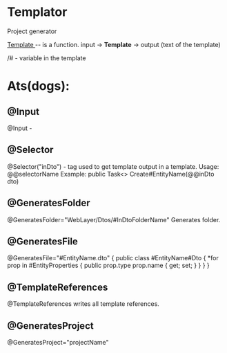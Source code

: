 # Templator
Project generator

<ins> Template </ins> -- is a function. input -> **Template** -> output (text of the template)

/# - variable in the template
# Ats(dogs):

## @Input
@Input - 

## @Selector
@Selector("inDto") - tag used to get template output in a template. 
Usage:
@@selectorName
Example:
public Task<> Create#EntityName(@@inDto dto)


## @GeneratesFolder
@GeneratesFolder="WebLayer/Dtos/#InDtoFolderName"
Generates folder.

## @GeneratesFile
@GeneratesFile="#EntityName.dto"
{
    public class #EntityName#Dto 
    {
        *for prop in #EntityProperties
        {
            public prop.type prop.name { get; set; }
        }
    }
}

## @TemplateReferences
@TemplateReferences
writes all template references.
## @GeneratesProject
@GeneratesProject="projectName"